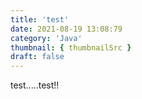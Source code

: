 ```yaml
---
title: 'test'
date: 2021-08-19 13:08:79
category: 'Java'
thumbnail: { thumbnailSrc }
draft: false
---
```


test.....test!!
